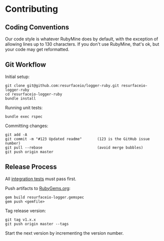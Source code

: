 # Contributing

## Coding Conventions

Our code style is whatever RubyMine does by default, with the exception of allowing lines up to 130 characters.
If you don't use RubyMine, that's ok, but your code may get reformatted.

## Git Workflow

Initial setup:

```
git clone git@github.com:resurfaceio/logger-ruby.git resurfaceio-logger-ruby
cd resurfaceio-logger-ruby
bundle install
```

Running unit tests:

```
bundle exec rspec
```

Committing changes:

```
git add -A
git commit -m "#123 Updated readme"       (123 is the GitHub issue number)
git pull --rebase                         (avoid merge bubbles)
git push origin master
```

## Release Process

All [integration tests](https://github.com/resurfaceio/logger-tests) must pass first.

Push artifacts to [RubyGems.org](https://rubygems.org/):

```
gem build resurfaceio-logger.gemspec
gem push <gemfile>
```

Tag release version:

```
git tag v1.x.x
git push origin master --tags
```

Start the next version by incrementing the version number.
